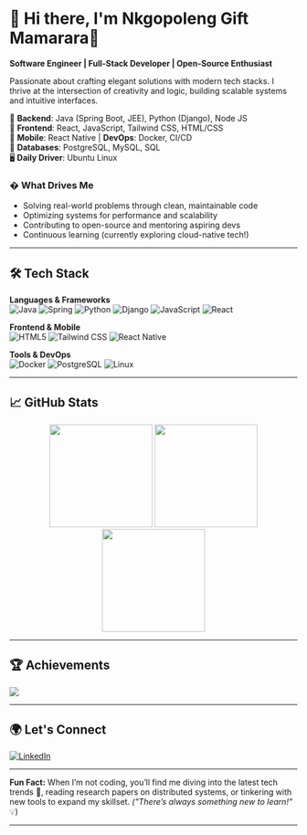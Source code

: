 # 💫 Hi there, I'm Nkgopoleng Gift Mamarara🚀

**Software Engineer | Full-Stack Developer | Open-Source Enthusiast**  

Passionate about crafting elegant solutions with modern tech stacks. I thrive at the intersection of creativity and logic, building scalable systems and intuitive interfaces.  

🔹 **Backend**: Java (Spring Boot, JEE), Python (Django), Node JS  
🔹 **Frontend**: React, JavaScript, Tailwind CSS, HTML/CSS  
🔸 **Mobile**: React Native | **DevOps**: Docker, CI/CD  
🔻 **Databases**: PostgreSQL, MySQL, SQL  
🖥️ **Daily Driver**: Ubuntu Linux

### � What Drives Me  
- Solving real-world problems through clean, maintainable code  
- Optimizing systems for performance and scalability  
- Contributing to open-source and mentoring aspiring devs  
- Continuous learning (currently exploring cloud-native tech!)  

---

## 🛠️ Tech Stack  

**Languages & Frameworks**  
![Java](https://img.shields.io/badge/java-%23ED8B00.svg?style=for-the-badge&logo=openjdk&logoColor=white)
![Spring](https://img.shields.io/badge/spring-%236DB33F.svg?style=for-the-badge&logo=spring&logoColor=white)
![Python](https://img.shields.io/badge/python-%233776AB.svg?style=for-the-badge&logo=python&logoColor=white)
![Django](https://img.shields.io/badge/django-%23092E20.svg?style=for-the-badge&logo=django&logoColor=white)
![JavaScript](https://img.shields.io/badge/javascript-%23323330.svg?style=for-the-badge&logo=javascript&logoColor=%23F7DF1E)
![React](https://img.shields.io/badge/react-%2320232a.svg?style=for-the-badge&logo=react&logoColor=%2361DAFB)

**Frontend & Mobile**  
![HTML5](https://img.shields.io/badge/html5-%23E34F26.svg?style=for-the-badge&logo=html5&logoColor=white)
![Tailwind CSS](https://img.shields.io/badge/tailwindcss-%2338B2AC.svg?style=for-the-badge&logo=tailwind-css&logoColor=white)
![React Native](https://img.shields.io/badge/react_native-%2320232a.svg?style=for-the-badge&logo=react&logoColor=%2361DAFB)

**Tools & DevOps**  
![Docker](https://img.shields.io/badge/docker-%230db7ed.svg?style=for-the-badge&logo=docker&logoColor=white)
![PostgreSQL](https://img.shields.io/badge/postgresql-%23316192.svg?style=for-the-badge&logo=postgresql&logoColor=white)
![Linux](https://img.shields.io/badge/linux-%23FCC624.svg?style=for-the-badge&logo=linux&logoColor=black)

---

## 📈 GitHub Stats  

<div align="center">
  <img height="180em" src="https://github-readme-stats.vercel.app/api?username=NkgopolengGift&show_icons=true&theme=tokyonight&hide_border=true&count_private=true" />
  <img height="180em" src="https://github-readme-stats.vercel.app/api/top-langs/?username=NkgopolengGift&layout=compact&theme=tokyonight&hide_border=true" />
  <img height="180em" src="https://github-readme-streak-stats.herokuapp.com/?user=NkgopolengGift&theme=tokyonight&hide_border=true" />
</div>

---

## 🏆 Achievements  
![](https://github-profile-trophy.vercel.app/?username=NkgopolengGift&theme=radical&no-frame=true&no-bg=true&margin-w=4&row=2)

---

## 🌍 Let's Connect  
[![LinkedIn](https://img.shields.io/badge/LinkedIn-Connect-%230077B5?style=for-the-badge&logo=linkedin)](https://linkedin.com/in/nkgopolenggift/)

---

**Fun Fact:** When I’m not coding, you’ll find me diving into the latest tech trends 📡, reading research papers on distributed systems, or tinkering with new tools to expand my skillset. *("There’s always something new to learn!"* 💡)  

---
